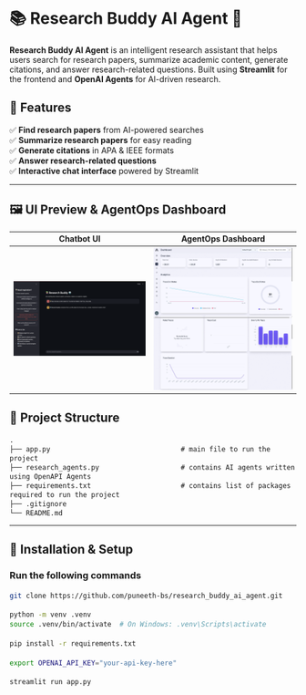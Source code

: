 
# 📚 Research Buddy AI Agent 🤖

**Research Buddy AI Agent** is an intelligent research assistant that helps users search for research papers, summarize academic content, generate citations, and answer research-related questions. Built using **Streamlit** for the frontend and **OpenAI Agents** for AI-driven research.

## 🚀 Features
✅ **Find research papers** from AI-powered searches  
✅ **Summarize research papers** for easy reading  
✅ **Generate citations** in APA & IEEE formats  
✅ **Answer research-related questions**  
✅ **Interactive chat interface** powered by Streamlit  

---

## 🖼️ UI Preview & AgentOps Dashboard

| Chatbot UI | AgentOps Dashboard |
|------------|-------------------|
| ![Chatbot UI](images/image_2.png) | ![AgentOps Dashboard](images/image_3.jpeg) |





## 📂 Project Structure
    .
    ├── app.py                                # main file to run the project
    ├── research_agents.py                    # contains AI agents written using OpenAPI Agents
    ├── requirements.txt                      # contains list of packages required to run the project
    ├── .gitignore
    └── README.md


---

## 🔧 Installation & Setup

### **Run the following commands**
```bash
git clone https://github.com/puneeth-bs/research_buddy_ai_agent.git

python -m venv .venv
source .venv/bin/activate  # On Windows: .venv\Scripts\activate

pip install -r requirements.txt

export OPENAI_API_KEY="your-api-key-here"

streamlit run app.py

